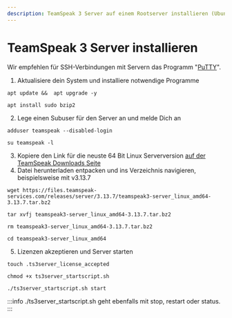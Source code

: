 ```yaml
---
description: TeamSpeak 3 Server auf einem Rootserver installieren (Ubuntu/Debian)
---
```


# TeamSpeak 3 Server installieren

Wir empfehlen für SSH-Verbindungen mit Servern das Programm "[PuTTY](https://www.chiark.greenend.org.uk/\~sgtatham/putty/latest.html)".

1. Aktualisiere dein System und installiere notwendige Programme

```
apt update &&  apt upgrade -y
```

```
apt install sudo bzip2
```

2. Lege einen Subuser für den Server an und melde Dich an

```
adduser teamspeak --disabled-login
```

```
su teamspeak -l
```

3. Kopiere den Link für die neuste 64 Bit Linux Serverversion [auf der TeamSpeak Downloads Seite](https://www.teamspeak.com/en/downloads/#server)
4. Datei herunterladen entpacken und ins Verzeichnis navigieren, beispielsweise mit v3.13.7

```
wget https://files.teamspeak-services.com/releases/server/3.13.7/teamspeak3-server_linux_amd64-3.13.7.tar.bz2
```

```
tar xvfj teamspeak3-server_linux_amd64-3.13.7.tar.bz2
```

```
rm teamspeak3-server_linux_amd64-3.13.7.tar.bz2
```

```
cd teamspeak3-server_linux_amd64
```

5. Lizenzen akzeptieren und Server starten

```
touch .ts3server_license_accepted
```

```
chmod +x ts3server_startscript.sh
```

```
./ts3server_startscript.sh start
```

:::info
./ts3server\_startscript.sh geht ebenfalls mit stop, restart oder status.
:::
